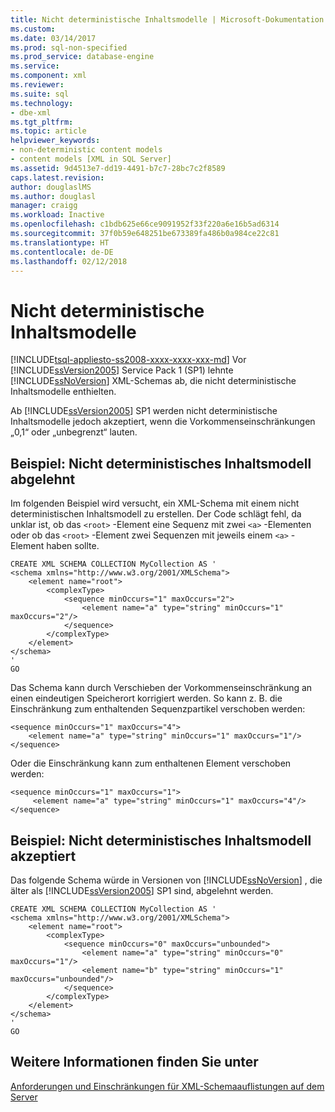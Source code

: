 ```yaml
---
title: Nicht deterministische Inhaltsmodelle | Microsoft-Dokumentation
ms.custom: 
ms.date: 03/14/2017
ms.prod: sql-non-specified
ms.prod_service: database-engine
ms.service: 
ms.component: xml
ms.reviewer: 
ms.suite: sql
ms.technology:
- dbe-xml
ms.tgt_pltfrm: 
ms.topic: article
helpviewer_keywords:
- non-deterministic content models
- content models [XML in SQL Server]
ms.assetid: 9d4513e7-dd19-4491-b7c7-28bc7c2f8589
caps.latest.revision: 
author: douglaslMS
ms.author: douglasl
manager: craigg
ms.workload: Inactive
ms.openlocfilehash: c1bdb625e66ce9091952f33f220a6e16b5ad6314
ms.sourcegitcommit: 37f0b59e648251be673389fa486b0a984ce22c81
ms.translationtype: HT
ms.contentlocale: de-DE
ms.lasthandoff: 02/12/2018
---
```

# <a name="non-deterministic-content-models"></a>Nicht deterministische Inhaltsmodelle
[!INCLUDE[tsql-appliesto-ss2008-xxxx-xxxx-xxx-md](../../includes/tsql-appliesto-ss2008-xxxx-xxxx-xxx-md.md)]
Vor [!INCLUDE[ssVersion2005](../../includes/ssversion2005-md.md)] Service Pack 1 (SP1) lehnte [!INCLUDE[ssNoVersion](../../includes/ssnoversion-md.md)] XML-Schemas ab, die nicht deterministische Inhaltsmodelle enthielten.  
  
 Ab [!INCLUDE[ssVersion2005](../../includes/ssversion2005-md.md)] SP1 werden nicht deterministische Inhaltsmodelle jedoch akzeptiert, wenn die Vorkommenseinschränkungen „0,1“ oder „unbegrenzt“ lauten.  
  
## <a name="example-non-deterministic-content-model-rejected"></a>Beispiel: Nicht deterministisches Inhaltsmodell abgelehnt  
 Im folgenden Beispiel wird versucht, ein XML-Schema mit einem nicht deterministischen Inhaltsmodell zu erstellen. Der Code schlägt fehl, da unklar ist, ob das `<root>` -Element eine Sequenz mit zwei `<a>` -Elementen oder ob das `<root>` -Element zwei Sequenzen mit jeweils einem `<a>` -Element haben sollte.  
  
```  
CREATE XML SCHEMA COLLECTION MyCollection AS '  
<schema xmlns="http://www.w3.org/2001/XMLSchema">  
    <element name="root">  
        <complexType>  
            <sequence minOccurs="1" maxOccurs="2">  
                <element name="a" type="string" minOccurs="1" maxOccurs="2"/>  
            </sequence>  
        </complexType>  
    </element>  
</schema>  
'  
GO  
```  
  
 Das Schema kann durch Verschieben der Vorkommenseinschränkung an einen eindeutigen Speicherort korrigiert werden. So kann z. B. die Einschränkung zum enthaltenden Sequenzpartikel verschoben werden:  
  
```  
<sequence minOccurs="1" maxOccurs="4">  
    <element name="a" type="string" minOccurs="1" maxOccurs="1"/>  
</sequence>  
```  
  
 Oder die Einschränkung kann zum enthaltenen Element verschoben werden:  
  
```  
<sequence minOccurs="1" maxOccurs="1">  
     <element name="a" type="string" minOccurs="1" maxOccurs="4"/>  
</sequence>  
```  
  
## <a name="example-non-deterministic-content-model-accepted"></a>Beispiel: Nicht deterministisches Inhaltsmodell akzeptiert  
 Das folgende Schema würde in Versionen von [!INCLUDE[ssNoVersion](../../includes/ssnoversion-md.md)] , die älter als [!INCLUDE[ssVersion2005](../../includes/ssversion2005-md.md)] SP1 sind, abgelehnt werden.  
  
```  
CREATE XML SCHEMA COLLECTION MyCollection AS '  
<schema xmlns="http://www.w3.org/2001/XMLSchema">  
    <element name="root">  
        <complexType>  
            <sequence minOccurs="0" maxOccurs="unbounded">  
                <element name="a" type="string" minOccurs="0" maxOccurs="1"/>  
                <element name="b" type="string" minOccurs="1" maxOccurs="unbounded"/>  
            </sequence>  
        </complexType>  
    </element>  
</schema>  
'  
GO  
```  
  
## <a name="see-also"></a>Weitere Informationen finden Sie unter  
 [Anforderungen und Einschränkungen für XML-Schemaauflistungen auf dem Server](../../relational-databases/xml/requirements-and-limitations-for-xml-schema-collections-on-the-server.md)  
  
  

